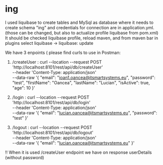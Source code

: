 # ing 
I used liquibase to create tables and MySql as database where it needs to create schema "ing" and credentials for connection are in application.yml.
(those can be changed, but also to actualize profile liquibase from pom.xml)
It should be checked liquibase profile, reload maven, and from maven bar in plugins select liquibase -> liquibase: update

We have 3 enpoints ( please find curls to use in Postman: 
1. /createUser :
curl --location --request POST 'http://localhost:8101/rest/api/db/createUser' \
--header 'Content-Type: application/json' \
--data-raw '{
    "email": "ioan1.oancea@itsmartsystems.eu",
    "password": "test",
    "firstName": "Oancea",
    "lastName": "Lucian",
    "isActive": true,
    "age": 10
}'


2. /login :
curl --location --request POST 'http://localhost:8101/rest/api/db/login' \
--header 'Content-Type: application/json' \
--data-raw '{
    "email": "lucian.oancea@itsmartsystems.eu",
    "password": "test"
}'


3. /logout :
curl --location --request POST 'http://localhost:8101/rest/api/db/logout' \
--header 'Content-Type: application/json' \
--data-raw '{
    "email": "lucian.oancea@itsmartsystems.eu"
}'

!! When it is  used /createUser endpoint we have on response userDetails (without password)
